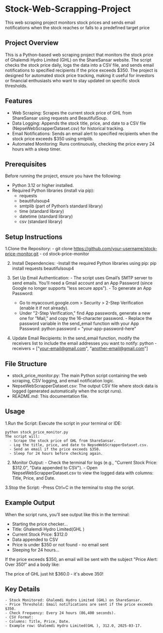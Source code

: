 # Stock-Web-Scrapping-Project
This web scraping project monitors stock prices and sends email notifications when the stock reaches or falls to a predefined target price

## Project Overview
This is a Python-based web scraping project that monitors the stock price of Ghalemdi Hydro Limited (GHL) on the ShareSansar website. The script checks the stock price daily, logs the data into a CSV file, and sends email notifications to specified recipients if the price exceeds $350. The project is designed for automated stock price tracking, making it useful for investors or financial enthusiasts who want to stay updated on specific stock thresholds.

## Features
- Web Scraping: Scrapes the current stock price of GHL from ShareSansar using requests and BeautifulSoup.
- Data Logging: Appends the stock title, price, and date to a CSV file (NepseWebScrapperDataset.csv) for historical tracking.
- Email Notifications: Sends an email alert to specified recipients when the stock price exceeds $350 using smtplib.
- Automated Monitoring: Runs continuously, checking the price every 24 hours with a sleep timer.

## Prerequisites
Before running the project, ensure you have the following:

- Python 3.12 or higher installed.
- Required Python libraries (install via pip):
  - requests
  - beautifulsoup4
  - smtplib (part of Python’s standard library)
  - time (standard library)
  - datetime (standard library)
  - csv (standard library)
  
## Setup Instructions  
  1.Clone the Repository:
    - git clone https://github.com/your-username/stock-price-monitor.git
    - cd stock-price-monitor 
    
  2. Install Dependencies:
    -Install the required Python libraries using pip:
       pip install requests beautifulsoup4  
       
  3. Set Up Email Authentication:
    - The script uses Gmail’s SMTP server to send emails. You’ll need a Gmail account and an App Password (since Google no longer supports "less secure apps").
    - To generate an App Password:
      - Go to myaccount.google.com > Security > 2-Step Verification (enable it if not already).
      - Under "2-Step Verification," find App passwords, generate a new one for "Mail," and copy the 16-character password.
    - Replace the password variable in the send_email function with your App Password:
  python
    password = "your-app-password-here"  
    
  4. Update Email Recipients:
  In the send_email function, modify the receivers list to include the email addresses you want to notify:
  python
    - receivers = ["your-email@gmail.com", "another-email@gmail.com"]

## File Structure

- stock_price_monitor.py: The main Python script containing the web scraping, CSV logging, and email notification logic.
- NepseWebScrapperDataset.csv: The output CSV file where stock data is logged (generated automatically when the script runs).
- README.md: This documentation file.

## Usage
  1.Run the Script: Execute the script in your terminal or IDE:
  
    python stock_price_monitor.py
    The script will:
      - Scrape the stock price of GHL from ShareSansar.
      - Log the title, price, and date to NepseWebScrapperDataset.csv.
      - Send an email if the price exceeds $350.
      - Sleep for 24 hours before checking again.
      
  2. Monitor Output:
    - Check the terminal for logs (e.g., "Current Stock Price: $312.0", "Data appended to CSV").
    - Open NepseWebScrapperDataset.csv to view the logged data with columns: Title, Price, and Date.
     
  3.Stop the Script:
    -Press Ctrl+C in the terminal to stop the script.
    
## Example Output

When the script runs, you’ll see output like this in the terminal:

  - Starting the price checker...
  - Title: Ghalemdi Hydro Limited(GHL )
  - Current Stock Price: $312.0
  - Data appended to CSV
  - Price is under $350 or not found - no email sent
  - Sleeping for 24 hours...
  
If the price exceeds $350, an email will be sent with the subject "Price Alert: Over 350!" and a body like:

  The price of GHL just hit $360.0 - it's above 350!
  
## Key Details
    - Stock Monitored: Ghalemdi Hydro Limited (GHL) on ShareSansar.
    - Price Threshold: Email notifications are sent if the price exceeds $350.
    - Check Frequency: Every 24 hours (86,400 seconds).
    - CSV Format:
    - Columns: Title, Price, Date.
    - Example row: Ghalemdi Hydro Limited(GHL ), 312.0, 2025-03-17.
